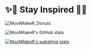 #                                           ✨🌙 Stay Inspired 🌙✨ 
![MooNRakeR_Donuts](https://github.com/moonraker22/my-three-js-journey/blob/main/47-3d-text-with-r3f/public/MoonRaker-960.png?raw=true)
<br />

![MooNRakeR's GitHub stats](https://github-readme-stats.vercel.app/api?username=moonraker22&show_icons=true&theme=merko&bg_color=00000000&rank_icon=github)
<br />


[![MooNRakeR's wakatime stats](https://github-readme-stats.vercel.app/api/wakatime?username=645f4173-a092-46a2-bb30-72fc714721a9&theme=merko&bg_color=00000000)](https://github.com/anuraghazra/github-readme-stats)
<!-- [![MooNRakeR's github stats](https://github-readme-stats.vercel.app/api?username=moonraker22)](https://github.com/moonraker22) -->

<!--
**moonraker22/moonraker22** is a ✨ _special_ ✨ repository because its `README.md` (this file) appears on your GitHub profile.

Here are some ideas to get you started:

- 🔭 I’m currently working on ...👋
- 🌱 I’m currently learning ...
- 👯 I’m looking to collaborate on ...
- 🤔 I’m looking for help with ...
- 💬 Ask me about ...
- 📫 How to reach me: ...
- 😄 Pronouns: ...
- ⚡ Fun fact: ...
-->
